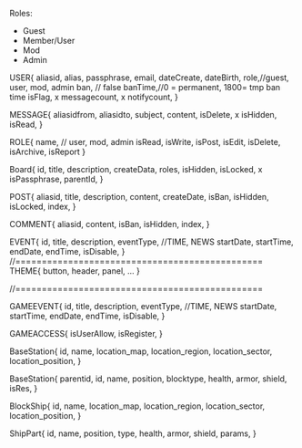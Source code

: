 Roles:
 * Guest
 * Member/User
 * Mod
 * Admin

 USER{
   aliasid,
   alias,
   passphrase,
   email,
   dateCreate,
   dateBirth,
   role,//guest, user, mod, admin
   ban, // false
   banTime,//0 = permanent, 1800= tmp ban time
   isFlag,
   x messagecount,
   x notifycount,
}

MESSAGE{
  aliasidfrom,
  aliasidto,
  subject,
  content,
  isDelete,
  x isHidden,
  isRead,
}

ROLE{
  name, // user, mod, admin
  isRead,
  isWrite,
  isPost,
  isEdit,
  isDelete,
  isArchive,
  isReport
}

Board{
  id,
  title,
  description,
  createData,
  roles,
  isHidden,
  isLocked,
  x isPassphrase,
  parentId,
}

POST{
  aliasid,
  title,
  description,
  content,
  createDate,
  isBan,
  isHidden,
  isLocked,
  index,
}

COMMENT{
  aliasid,
  content,
  isBan,
  isHidden,
  index,
}

EVENT{
  id,
  title,
  description,
  eventType, //TIME, NEWS
  startDate,
  startTime,
  endDate,
  endTime,
  isDisable,
}
//===============================================
THEME{
  button,
  header,
  panel,
  ...
}


//===============================================

GAMEEVENT{
  id,
  title,
  description,
  eventType, //TIME, NEWS
  startDate,
  startTime,
  endDate,
  endTime,
  isDisable,
}

GAMEACCESS{
  isUserAllow,
  isRegister,
}


BaseStation{
  id,
  name,
  location_map,
  location_region,
  location_sector,
  location_position,
}

BaseStation{
  parentid,
  id,
  name,
  position,
  blocktype,
  health,
  armor,
  shield,
  isRes,
}

BlockShip{
  id,
  name,
  location_map,
  location_region,
  location_sector,
  location_position,
}

ShipPart{
  id,
  name,
  position,
  type,
  health,
  armor,
  shield,
  params,
}